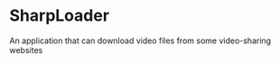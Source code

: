 SharpLoader
===============

An application that can download video files from some video-sharing websites
